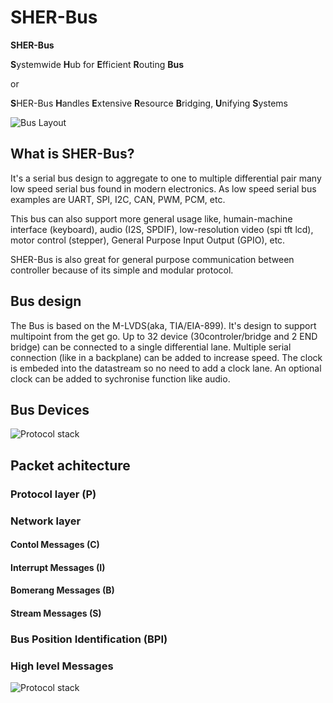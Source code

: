 # SHER-Bus
**SHER-Bus**

**S**ystemwide **H**ub for **E**fficient **R**outing **Bus** 

or

**S**HER-Bus **H**andles **E**xtensive **R**esource **B**ridging, **U**nifying **S**ystems

![Bus Layout](https://github.com/cdg66/SHER-BUS_figures/blob/main/BUS_layout.svg)

## What is SHER-Bus?

 It's a serial bus design to aggregate to one to multiple differential pair many low speed serial bus found in modern electronics.
 As low speed serial bus examples are UART, SPI, I2C, CAN, PWM, PCM, etc.
 
 This bus can also support more general usage like, humain-machine interface (keyboard), audio (I2S, SPDIF), low-resolution video (spi tft lcd), motor control (stepper), General Purpose Input Output (GPIO), etc.
 
SHER-Bus is also great for general purpose communication between controller because of its simple and modular protocol.

## Bus design

The Bus is based on the M-LVDS(aka, TIA/EIA-899). It's design to support multipoint from the get go. Up to 32 device (30controler/bridge and 2 END bridge) can be connected to a single differential lane. Multiple serial connection (like in a backplane) can be added to increase speed. The clock is embeded into the datastream so no need to add a clock lane. An optional clock can be added to sychronise function like audio.

## Bus Devices

![Protocol stack](https://github.com/cdg66/SHER-BUS_figures/blob/main/Controller_Bridge.svg)

## Packet achitecture

### Protocol layer (P)

### Network layer

#### Contol Messages (C)

#### Interrupt Messages (I)

#### Bomerang Messages (B)

#### Stream Messages (S)

### Bus Position Identification (BPI)

### High level Messages

![Protocol stack](https://github.com/cdg66/SHER-BUS_figures/blob/main/Protocol_stack.svg)


